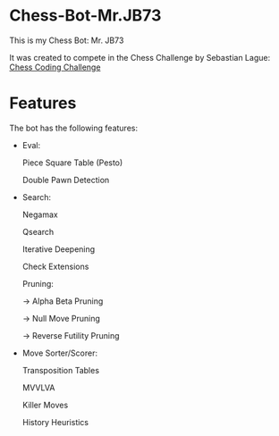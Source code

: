 # Chess-Bot-Mr.JB73
This is my Chess Bot: Mr. JB73

It was created to compete in the Chess Challenge by Sebastian Lague: [Chess Coding Challenge](https://youtu.be/iScy18pVR58)

# Features
The bot has the following features:

- Eval:

  Piece Square Table (Pesto)

  Double Pawn Detection

- Search:

  Negamax

  Qsearch

  Iterative Deepening

  Check Extensions

  Pruning:

    -> Alpha Beta Pruning
  
    -> Null Move Pruning
  
    -> Reverse Futility Pruning
  
- Move Sorter/Scorer:

  Transposition Tables

  MVVLVA

  Killer Moves

  History Heuristics
